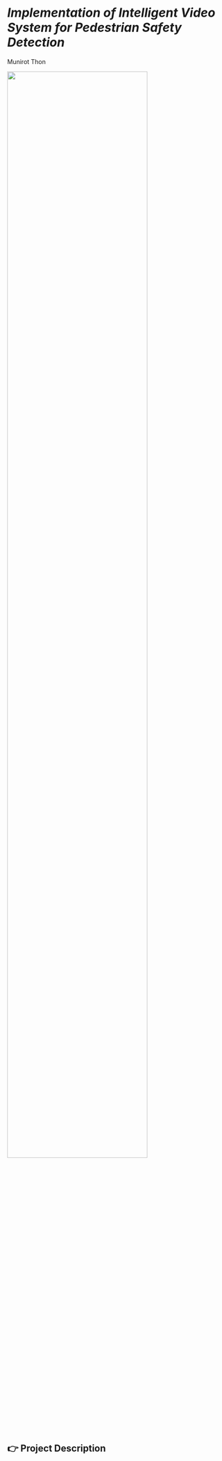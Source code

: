 # _Implementation of Intelligent Video System for Pedestrian Safety Detection_
Munirot Thon

<img src="./assets/images/for_readme" width="80%">

## 👉 Project Description
